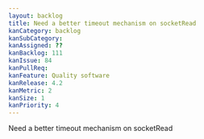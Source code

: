 ```yaml
---
layout: backlog
title: Need a better timeout mechanism on socketRead
kanCategory: backlog
kanSubCategory:
kanAssigned: ??
kanBacklog: 111
kanIssue: 84
kanPullReq:
kanFeature: Quality software
kanRelease: 4.2
kanMetric: 2
kanSize: 1
kanPriority: 4
---
```

Need a better timeout mechanism on socketRead
